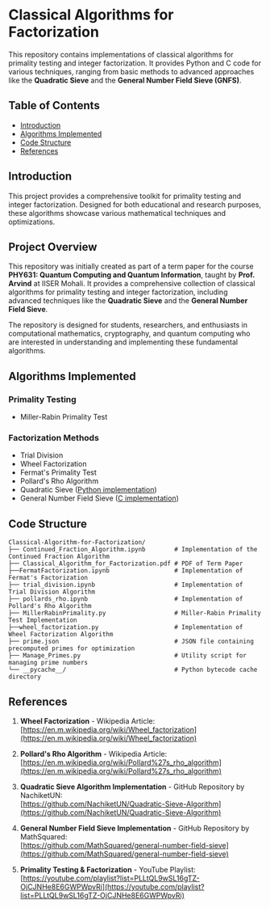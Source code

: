 # Classical Algorithms for Factorization  

This repository contains implementations of classical algorithms for primality testing and integer factorization. It provides Python and C code for various techniques, ranging from basic methods to advanced approaches like the **Quadratic Sieve** and the **General Number Field Sieve (GNFS)**.  

## Table of Contents  

- [Introduction](#introduction)  
- [Algorithms Implemented](#algorithms-implemented)  
- [Code Structure](#code-structure)  
- [References](#references)  

## Introduction  

This project provides a comprehensive toolkit for primality testing and integer factorization. Designed for both educational and research purposes, these algorithms showcase various mathematical techniques and optimizations.  

## Project Overview  

This repository was initially created as part of a term paper for the course **PHY631: Quantum Computing and Quantum Information**, taught by **Prof. Arvind** at IISER Mohali. It provides a comprehensive collection of classical algorithms for primality testing and integer factorization, including advanced techniques like the **Quadratic Sieve** and the **General Number Field Sieve**.  

The repository is designed for students, researchers, and enthusiasts in computational mathematics, cryptography, and quantum computing who are interested in understanding and implementing these fundamental algorithms.  


## Algorithms Implemented  

### Primality Testing  
- Miller-Rabin Primality Test  

### Factorization Methods  

- Trial Division  
- Wheel Factorization  
- Fermat's Primality Test  
- Pollard's Rho Algorithm  
- Quadratic Sieve ([Python implementation](https://github.com/NachiketUN/Quadratic-Sieve-Algorithm))  
- General Number Field Sieve ([C implementation](https://github.com/MathSquared/general-number-field-sieve))  

## Code Structure  

```plaintext  
Classical-Algorithm-for-Factorization/  
├── Continued_Fraction_Algorithm.ipynb        # Implementation of the Continued Fraction Algorithm  
├── Classical_Algorithm_for_Factorization.pdf # PDF of Term Paper 
├──FermatFactorization.ipynb                  # Implementation of Fermat's Factorization  
├── trial_division.ipynb                      # Implementation of Trial Division Algorithm  
├── pollards_rho.ipynb                        # Implementation of Pollard's Rho Algorithm  
├── MillerRabinPrimality.py                   # Miller-Rabin Primality Test Implementation
├──wheel_factorization.py                     # Implementation of Wheel Factorization Algorithm  
├── prime.json                                # JSON file containing precomputed primes for optimization  
├── Manage_Primes.py                          # Utility script for managing prime numbers  
└── __pycache__/                              # Python bytecode cache directory
```

## References

1. **Wheel Factorization** - Wikipedia Article:  
   [https://en.m.wikipedia.org/wiki/Wheel_factorization](https://en.m.wikipedia.org/wiki/Wheel_factorization)

2. **Pollard's Rho Algorithm** - Wikipedia Article:  
   [https://en.m.wikipedia.org/wiki/Pollard%27s_rho_algorithm](https://en.m.wikipedia.org/wiki/Pollard%27s_rho_algorithm)

3. **Quadratic Sieve Algorithm Implementation** - GitHub Repository by NachiketUN:  
   [https://github.com/NachiketUN/Quadratic-Sieve-Algorithm](https://github.com/NachiketUN/Quadratic-Sieve-Algorithm)

4. **General Number Field Sieve Implementation** - GitHub Repository by MathSquared:  
   [https://github.com/MathSquared/general-number-field-sieve](https://github.com/MathSquared/general-number-field-sieve)

5. **Primality Testing & Factorization** - YouTube Playlist:  
   [https://youtube.com/playlist?list=PLLtQL9wSL16gTZ-OjCJNHe8E6GWPWpvRi](https://youtube.com/playlist?list=PLLtQL9wSL16gTZ-OjCJNHe8E6GWPWpvRi)

      
